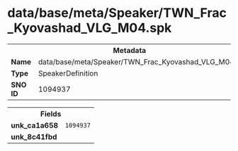 <h1>data/base/meta/Speaker/TWN_Frac_Kyovashad_VLG_M04.spk</h1><table><tr><th colspan="100%">Metadata</th></tr><tr><td><b>Name</b></td><td>data/base/meta/Speaker/TWN_Frac_Kyovashad_VLG_M04.spk</td></tr><tr><td><b>Type</b></td><td>SpeakerDefinition</td></tr><tr><td><b>SNO ID</b></td><td>1094937</td></tr></table>

<table><tr><th colspan="100%">Fields</th></tr><tr><td><b>unk_ca1a658</b></td><td><code>1094937</code></td></tr><tr><td><b>unk_8c41fbd</b></td><td></td></tr></table>

